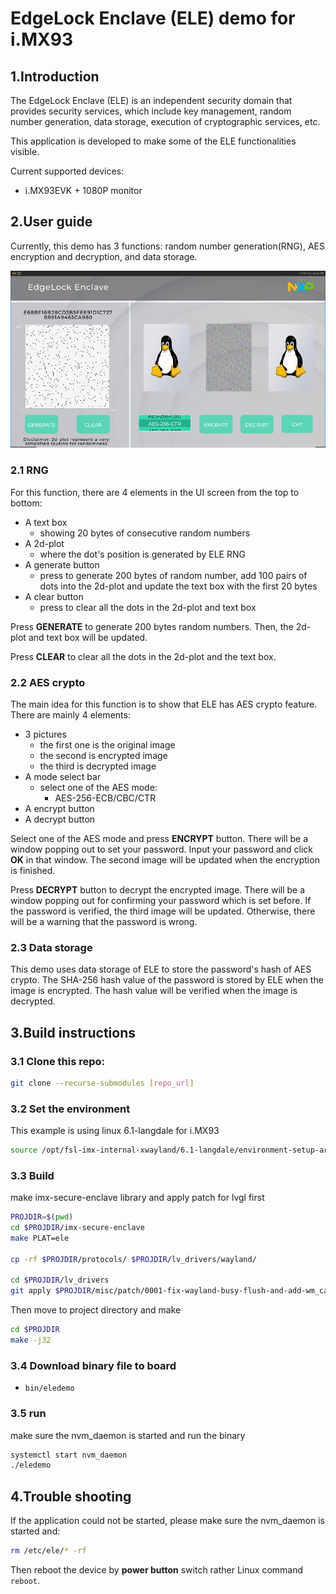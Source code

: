 # EdgeLock Enclave (ELE) demo for i.MX93

## 1.Introduction
The EdgeLock Enclave (ELE) is an independent security domain that provides security services, which include key management, random number generation, data storage, execution of cryptographic services, etc.

This application is developed to make some of the ELE functionalities visible.  

Current supported devices:
- i.MX93EVK + 1080P monitor

## 2.User guide

Currently, this demo has 3 functions: random number generation(RNG), AES encryption and decryption, and data storage.

![alt text for screen readers](misc/image/screenshot.png "screenshot")

### 2.1 RNG

For this function, there are 4 elements in the UI screen from the top to bottom:
- A text box 
    - showing 20 bytes of consecutive random numbers
- A 2d-plot
    - where the dot's position is generated by ELE RNG
- A generate button
    - press to generate 200 bytes of random number, add 100 pairs of dots into the 2d-plot and update the text box with the first 20 bytes
- A clear button
    - press to clear all the dots in the 2d-plot and text box

Press **GENERATE** to generate 200 bytes random numbers. Then, the 2d-plot and text box will be updated.

Press **CLEAR** to clear all the dots in the 2d-plot and the text box.

### 2.2 AES crypto

The main idea for this function is to show that ELE has AES crypto feature. There are mainly 4 elements:
* 3 pictures
	* the first one is the original image
	* the second is encrypted image
	* the third is decrypted image
* A mode select bar
	* select one of the AES mode:
		* AES-256-ECB/CBC/CTR
* A encrypt button
* A decrypt button

Select one of the AES mode and press **ENCRYPT** button. There will be a window popping out to set your password. Input your password and click **OK** in that window. The second image will be updated when the encryption is finished.

Press **DECRYPT** button to decrypt the encrypted image. There will be a window popping out for confirming your password which is set before. If the password is verified, the third image will be updated. Otherwise, there will be a warning that the password is wrong.

### 2.3 Data storage

This demo uses data storage of ELE to store the password's hash of AES crypto. The SHA-256 hash value of the password is stored by ELE when the image is encrypted. The hash value will be verified when the image is decrypted.

## 3.Build instructions

### 3.1 Clone this repo:

```bash
git clone --recurse-submodules [repo_url]
```

### 3.2 Set the environment

This example is using linux 6.1-langdale for i.MX93
```bash
source /opt/fsl-imx-internal-xwayland/6.1-langdale/environment-setup-armv8a-poky-linux
```

### 3.3 Build

make imx-secure-enclave library and apply patch for lvgl first
```bash
PROJDIR=$(pwd)
cd $PROJDIR/imx-secure-enclave
make PLAT=ele

cp -rf $PROJDIR/protocols/ $PROJDIR/lv_drivers/wayland/

cd $PROJDIR/lv_drivers
git apply $PROJDIR/misc/patch/0001-fix-wayland-busy-flush-and-add-wm_capabilities.patch
```

Then move to project directory and make
```bash
cd $PROJDIR
make -j32
```

### 3.4 Download binary file to board

- `bin/eledemo`

### 3.5 run

make sure the nvm_daemon is started and run the binary

```bash
systemctl start nvm_daemon
./eledemo
```

## 4.Trouble shooting

If the application could not be started, please make sure the nvm_daemon is started and:
```bash
rm /etc/ele/* -rf
```
Then reboot the device by **power button** switch rather Linux command `reboot`.